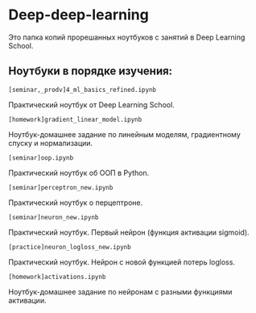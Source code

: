 # Deep-deep-learning

Это папка копий прорешанных ноутбуков с занятий в Deep Learning School.

## Ноутбуки в порядке изучения:

    [seminar,_prodv]4_ml_basics_refined.ipynb

Практический ноутбук от Deep Learning School.

    [homework]gradient_linear_model.ipynb
Ноутбук-домашнее задание по линейным моделям, градиентному спуску и нормализации.

    [seminar]oop.ipynb
Практический ноутбук об ООП в Python.

    [seminar]perceptron_new.ipynb
Практический ноутбук о перцептроне.

    [seminar]neuron_new.ipynb
Практический ноутбук. Первый нейрон (функция активации sigmoid).
    
    [practice]neuron_logloss_new.ipynb
Практический ноутбук. Нейрон с новой функцией потерь logloss.
    
    [homework]activations.ipynb
Ноутбук-домашнее задание по нейронам с разными функциями активации.
